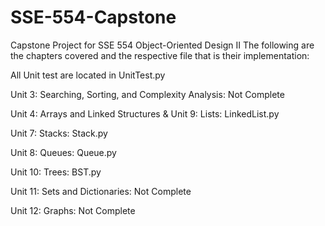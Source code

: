 # SSE-554-Capstone
Capstone Project for SSE 554 Object-Oriented Design II
The following are the chapters covered and the respective file that is their implementation:

All Unit test are located in UnitTest.py

Unit 3: Searching, Sorting, and Complexity Analysis: 
    Not Complete

Unit 4: Arrays and Linked Structures & Unit 9: Lists:
    LinkedList.py

Unit 7: Stacks:
    Stack.py

Unit 8: Queues:
    Queue.py

Unit 10: Trees:
    BST.py

Unit 11: Sets and Dictionaries:
    Not Complete

Unit 12: Graphs:
    Not Complete